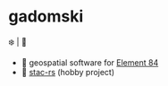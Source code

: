 # gadomski

:snowflake: | :runner:


- :briefcase: geospatial software for [Element 84](https://github.com/Element84/)
- :seedling: [stac-rs](https://github.com/gadomski/stac-rs) (hobby project)
